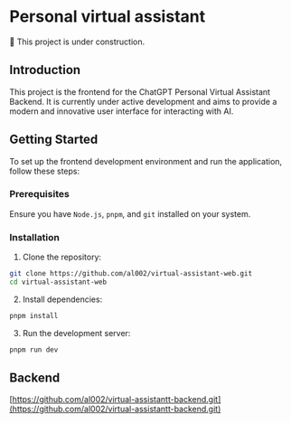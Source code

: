 # Personal virtual assistant

🚧 This project is under construction.

## Introduction

This project is the frontend for the ChatGPT Personal Virtual Assistant Backend. It is currently under active development and aims to provide a modern and innovative user interface for interacting with AI. 

## Getting Started

To set up the frontend development environment and run the application, follow these steps:

### Prerequisites

Ensure you have `Node.js`, `pnpm`, and `git` installed on your system.

### Installation

1. Clone the repository:
```bash
git clone https://github.com/al002/virtual-assistant-web.git
cd virtual-assistant-web
```

2. Install dependencies:
```bash
pnpm install
```

3. Run the development server:
```bash
pnpm run dev
```

## Backend
[https://github.com/al002/virtual-assistantt-backend.git](https://github.com/al002/virtual-assistantt-backend.git)